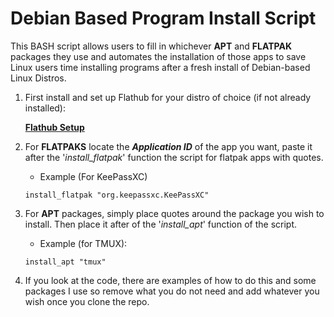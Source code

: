 # Debian Based Program Install Script
This BASH script allows users to fill in whichever **APT** and **FLATPAK** packages they use and automates the installation of those apps to save Linux users time installing programs after a fresh install of Debian-based Linux Distros.

1. First install and set up Flathub for your distro of choice (if not already installed):

	**[Flathub Setup](https://flathub.org/setup)**

2. For **FLATPAKS** locate the ***Application ID*** of the app you want, paste it after the '*install_flatpak*' function the script for flatpak apps with quotes. 

	- Example (For KeePassXC)

	```install_flatpak "org.keepassxc.KeePassXC"```

3. For **APT** packages, simply place quotes around the package you wish to install. Then place it after of the '*install_apt*' function of the script.

	- Example (for TMUX): 

	```install_apt "tmux"```

4. If you look at the code, there are examples of how to do this and some packages I use so remove what you do not need and add whatever you wish once you clone the repo.
